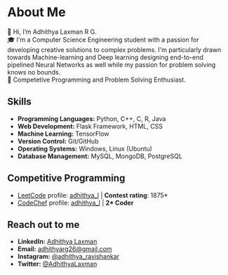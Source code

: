 # About Me

👋 Hi, I’m Adhithya Laxman R G.  
🎓 I'm a Computer Science Engineering student with a passion for developing creative solutions to complex problems. I'm particularly drawn towards Machine-learning and Deep learning designing end-to-end pipelined Neural Networks as well while my passion for problem solving knows no bounds.  
👀 Competetive Programming and Problem Solving Enthusiast.

## Skills

- **Programming Languages:** Python, C++, C, R, Java
- **Web Development:** Flask Framework, HTML, CSS
- **Machine Learning:** TensorFlow
- **Version Control:** Git/GitHub
- **Operating Systems:** Windows, Linux (Ubuntu)
- **Database Management:** MySQL, MongoDB, PostgreSQL

## Competitive Programming

- [LeetCode](https://leetcode.com/) profile: [adhithya_l](https://leetcode.com/adhithya_l/) | **Contest rating**: 1875\*
- [CodeChef](https://www.codechef.com/) profile: [adhithya_l]((https://www.codechef.com/users/adhithya_l/)) | **2\* Coder**


## Reach out to me


- **LinkedIn:** [Adhithya Laxman](https://www.linkedin.com/in/adhithya-laxman-672696225/)
- **Email:** adhithyarg26@gmail.com
- **Instagram:** [@adhithya_ravishankar](https://www.instagram.com/adhithya_ravishankar/)
- **Twitter:** [@AdhithyaLaxman](https://twitter.com/AdhithyaLaxman)

